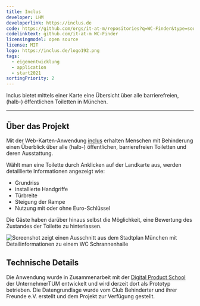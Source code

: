 ```yaml
---
title: Inclus
developer: LHM
developerlink: https://inclus.de
code: https://github.com/orgs/it-at-m/repositories?q=WC-Finder&type=source
codelinktext: github.com/it-at-m WC-Finder
licensingmodel: open source
license: MIT
logo: https://inclus.de/logo192.png
tags:
  - eigenentwicklung
  - application
  - start2021
sortingPriority: 2
---
```


Inclus bietet mittels einer Karte eine Übersicht über alle barrierefreien, (halb-) öffentlichen Toiletten in München.

---

## Über das Projekt

Mit der Web-Karten-Anwendung [inclus](https://inclus.de) erhalten Menschen mit Behinderung einen Überblick über alle (halb-) öffentlichen, barrierefreien Toiletten und deren Ausstattung.

Wählt man eine Toilette durch Anklicken auf der Landkarte aus, werden detaillierte Informationen angezeigt wie:

- Grundriss
- installierte Handgriffe
- Türbreite
- Steigung der Rampe
- Nutzung mit oder ohne Euro-Schlüssel

Die Gäste haben darüber hinaus selbst die Möglichkeit, eine Bewertung des Zustandes der Toilette zu hinterlassen.

![Screenshot zeigt einen Ausschnitt aus dem Stadtplan München mit Detailinformationen zu einem WC Schrannenhalle](/inhouse/Inclus_Screenshot.jpg)

## Technische Details

Die Anwendung wurde in Zusammenarbeit mit der [Digital Product School](https://www.digitalproductschool.io) der UnternehmerTUM entwickelt und wird derzeit dort als Prototyp betrieben. Die Datengrundlage wurde vom Club Behinderter und ihrer Freunde e.V. erstellt und dem Projekt zur Verfügung gestellt.
